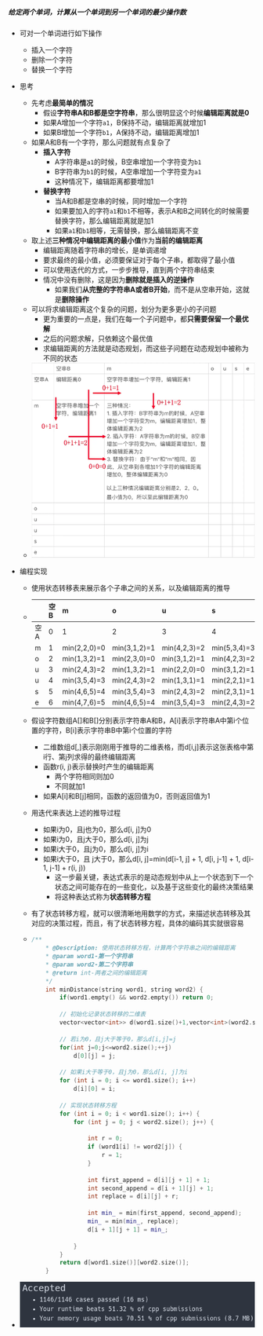 ##### 给定两个单词，计算从一个单词到另一个单词的最少操作数

* 可对一个单词进行如下操作
  * 插入一个字符
  * 删除一个字符
  * 替换一个字符

* 思考

  * 先考虑**最简单的情况**
    * 假设**字符串A和B都是空字符串**，那么很明显这个时候**编辑距离就是0**
    * 如果A增加一个字符`a1`，B保持不动，编辑距离就增加1
    * 如果B增加一个字符`b1`，A保持不动，编辑距离增加1
  * 如果A和B有一个字符，那么问题就有点复杂了
    * **插入字符**
      * A字符串是`a1`的时候，B空串增加一个字符变为`b1`
      * B字符串为`b1`的时候，A空串增加一个字符变为`a1`
      * 这种情况下，编辑距离都要增加1
    * **替换字符**
      * 当A和B都是空串的时候，同时增加一个字符
      * 如果要加入的字符`a1`和`b1`不相等，表示A和B之间转化的时候需要替换字符，那么编辑距离就是加1
      * 如果`a1`和`b1`相等，无需替换，那么编辑距离不变
  * 取上述**三种情况中编辑距离的最小值**作为**当前的编辑距离**
    * 编辑距离随着字符串的增长，是单调递增
    * 要求最终的最小值，必须要保证对于每个子串，都取得了最小值
    * 可以使用迭代的方式，一步步推导，直到两个字符串结束
    * 情况中没有删除，这是因为**删除就是插入的逆操作**
      * 如果我们**从完整的字符串A或者B开始**，而不是从空串开始，这就是**删除操作**
  * 可以将求编辑距离这个复杂的问题，划分为更多更小的子问题
    * 更为重要的一点是，我们在每一个子问题中，都**只需要保留一个最优解**
    * 之后的问题求解，只依赖这个最优值
    * 求编辑距离的方法就是动态规划，而这些子问题在动态规划中被称为不同的状态
  * ![image-20211006172043882](%E7%BC%96%E8%BE%91%E8%B7%9D%E7%A6%BB.assets/image-20211006172043882.png)

* 编程实现

  * 使用状态转移表来展示各个子串之间的关系，以及编辑距离的推导

  * |      | 空B  | m            | o            | u            | s            | e                |
    | ---- | ---- | ------------ | ------------ | ------------ | ------------ | ---------------- |
    | 空A  | 0    | 1            | 2            | 3            | 4            | 5                |
    | m    | 1    | min(2,2,0)=0 | min(3,1,2)=1 | min(4,2,3)=2 | min(5,3,4)=3 | min(6,4,5)=4     |
    | o    | 2    | min(1,3,2)=1 | min(2,3,0)=0 | min(3,1,2)=1 | min(4,2,3)=2 | min(5,3,4)=3     |
    | u    | 3    | min(2,4,3)=2 | min(1,3,2)=1 | min(2,2,0)=0 | min(3,1,2)=1 | min(4,2,3)=2     |
    | u    | 4    | min(3,5,4)=3 | min(2,4,3)=2 | min(1,3,1)=1 | min(2,2,1)=1 | min(3,2,2)=2     |
    | s    | 5    | min(4,6,5)=4 | min(3,5,4)=3 | min(2,4,3)=2 | min(2,3,1)=1 | min(3,2,2)=2     |
    | e    | 6    | min(4,7,6)=5 | min(4,6,5)=4 | min(3,5,4)=3 | min(2,4,3)=2 | **min(3,3,1)=1** |

  * 假设字符数组A[]和B[]分别表示字符串A和B，A[i]表示字符串A中第i个位置的字符，B[i]表示字符串B中第i个位置的字符

    * 二维数组d[,]表示刚刚用于推导的二维表格，而d[i,j]表示这张表格中第i行、第j列求得的最终编辑距离
    * 函数r(i, j)表示替换时产生的编辑距离
      * 两个字符相同则加0
      * 不同就加1
    * 如果A[i]和B[j]相同，函数的返回值为0，否则返回值为1

  * 用迭代来表达上述的推导过程

    * 如果i为0，且j也为0，那么d[i, j]为0
    * 如果i为0，且j大于0，那么d[i, j]为j
    * 如果i大于0，且j为0，那么d[i, j]为i
    * 如果i大于0，且 j大于0，那么d[i, j]=min(d[i-1, j] + 1, d[i, j-1] + 1, d[i-1, j-1] + r(i, j))
      * 这一步最关键，表达式表示的是动态规划中从上一个状态到下一个状态之间可能存在的一些变化，以及基于这些变化的最终决策结果
      * 将这种表达式称为**状态转移方程**

  * 有了状态转移方程，就可以很清晰地用数学的方式，来描述状态转移及其对应的决策过程，而且，有了状态转移方程，具体的编码其实就很容易

  * ```c++
    /**
        * @Description:	使用状态转移方程，计算两个字符串之间的编辑距离
        * @param word1-第一个字符串
        * @param word2-第二个字符串
        * @return int-两者之间的编辑距离
        */
        int minDistance(string word1, string word2) {
            if(word1.empty() && word2.empty()) return 0;
    
            // 初始化记录状态转移的二维表
            vector<vector<int>> d(word1.size()+1,vector<int>(word2.size()+1,0));
    
            // 若i为0，且j大于等于0，那么d[i,j]=j
            for(int j=0;j<=word2.size();++j)
                d[0][j] = j;
            
            // 如果i大于等于0，且j为0，那么d[i, j]为i
            for (int i = 0; i <= word1.size(); i++) 
                d[i][0] = i;
            
            // 实现状态转移方程
            for (int i = 0; i < word1.size(); i++) {
                for (int j = 0; j < word2.size(); j++) {
    
                    int r = 0;
                    if (word1[i] != word2[j]) {
                        r = 1;
                    } 
    
                    int first_append = d[i][j + 1] + 1;
                    int second_append = d[i + 1][j] + 1;
                    int replace = d[i][j] + r;
    
                    int min_ = min(first_append, second_append);
                    min_ = min(min_, replace);
                    d[i + 1][j + 1] = min_;
    
                }
            }
            return d[word1.size()][word2.size()];
        }
    ```

* ![image-20211006172236204](%E7%BC%96%E8%BE%91%E8%B7%9D%E7%A6%BB.assets/image-20211006172236204.png)

